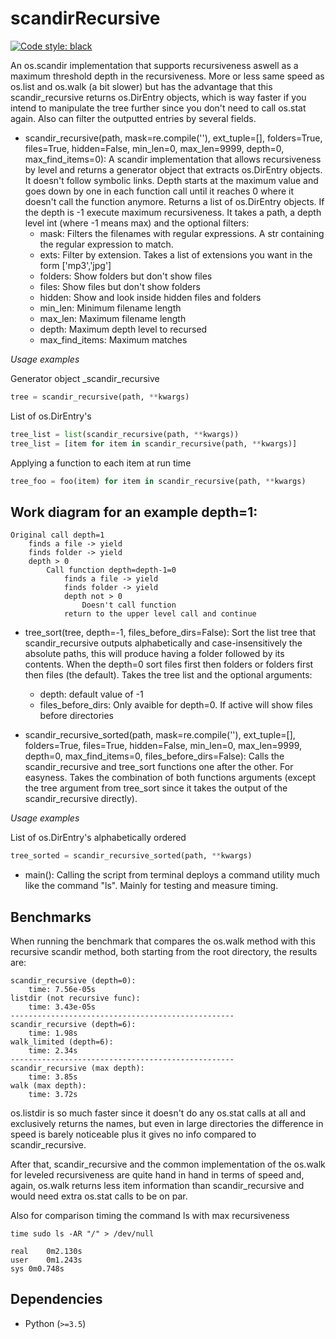 # scandirRecursive
[![Code style: black](https://img.shields.io/badge/code%20style-black-000000.svg)](https://github.com/psf/black)

An os.scandir implementation that supports recursiveness aswell as a maximum threshold depth in the recursiveness.
More or less same speed as os.list and os.walk (a bit slower) but has the advantage that this scandir_recursive returns os.DirEntry objects, which is way faster if you intend to manipulate the tree further since you don't need to call os.stat again.
Also can filter the outputted entries by several fields.

- scandir_recursive(path, mask=re.compile(''), ext_tuple=\[\], folders=True, files=True, hidden=False, min_len=0, max_len=9999, depth=0, max_find_items=0): A scandir implementation that allows recursiveness by level and returns a generator object that extracts os.DirEntry objects. It doesn't follow symbolic links.
Depth starts at the maximum value and goes down by one in each function call until it reaches 0 where it doesn't call the function anymore.
Returns a list of os.DirEntry objects.
If the depth is -1 execute maximum recursiveness.
It takes a path, a depth level int (where -1 means max) and the optional filters:
	- mask: Filters the filenames with regular expressions. A str containing the regular expression to match.
	- exts: Filter by extension. Takes a list of extensions you want in the form \['mp3','jpg'\]
	- folders: Show folders but don't show files
	- files: Show files but don't show folders
	- hidden: Show and look inside hidden files and folders
	- min_len: Minimum filename length
	- max_len: Maximum filename length
	- depth: Maximum depth level to recursed
	- max_find_items: Maximum matches

*Usage examples*

Generator object _scandir_recursive
```python
tree = scandir_recursive(path, **kwargs)
```
List of os.DirEntry's
```python
tree_list = list(scandir_recursive(path, **kwargs))
tree_list = [item for item in scandir_recursive(path, **kwargs)]
```
Applying a function to each item at run time
```python
tree_foo = foo(item) for item in scandir_recursive(path, **kwargs)
```

## Work diagram for an example depth=1:
```
Original call depth=1
    finds a file -> yield
    finds folder -> yield
    depth > 0
        Call function depth=depth-1=0
            finds a file -> yield
            finds folder -> yield
            depth not > 0
                Doesn't call function
            return to the upper level call and continue
```

- tree_sort(tree, depth=-1, files_before_dirs=False): Sort the list tree that scandir_recursive outputs alphabetically and case-insensitively the absolute paths, this will produce having a folder followed by its contents. When the depth=0 sort files first then folders or folders first then files (the default). Takes the tree list and the optional arguments:
	- depth: default value of -1
	- files_before_dirs: Only avaible for depth=0. If active will show files before directories
    
- scandir_recursive_sorted(path, mask=re.compile(''), ext_tuple=[], folders=True, files=True, hidden=False, min_len=0, max_len=9999, depth=0, max_find_items=0, files_before_dirs=False): Calls the scandir_recursive and tree_sort functions one after the other. For easyness. Takes the combination of both functions arguments (except the tree argument from tree_sort since it takes the output of the scandir_recursive directly).

*Usage examples*

List of os.DirEntry's alphabetically ordered
```python
tree_sorted = scandir_recursive_sorted(path, **kwargs)
```

- main(): Calling the script from terminal deploys a command utility much like the command "ls". Mainly for testing and measure timing.

Benchmarks
----------
When running the benchmark that compares the os.walk method with this recursive scandir method, both starting from the root directory, the results are:
```
scandir_recursive (depth=0):
	time: 7.56e-05s
listdir (not recursive func):
	time: 3.43e-05s
--------------------------------------------------
scandir_recursive (depth=6):
	time: 1.98s
walk_limited (depth=6):
	time: 2.34s
--------------------------------------------------
scandir_recursive (max depth):
	time: 3.85s
walk (max depth):
	time: 3.72s
```
os.listdir is so much faster since it doesn't do any os.stat calls at all and exclusively returns the names, but even in large directories the difference in speed is barely noticeable plus it gives no info compared to scandir_recursive.

After that, scandir_recursive and the common implementation of the os.walk for leveled recursiveness are quite hand in hand in terms of speed and, again, os.walk returns less item information than scandir_recursive and would need extra os.stat calls to be on par.

Also for comparison timing the command ls with max recursiveness
```
time sudo ls -AR "/" > /dev/null
```

```
real	0m2.130s
user	0m1.243s
sys	0m0.748s
```

Dependencies
------------
* Python (`>=3.5`)
